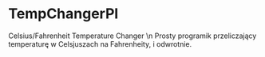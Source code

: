 # TempChangerPl
Celsius/Fahrenheit Temperature Changer \n
Prosty programik przeliczający temperaturę w Celsjuszach na Fahrenheity, i odwrotnie.
